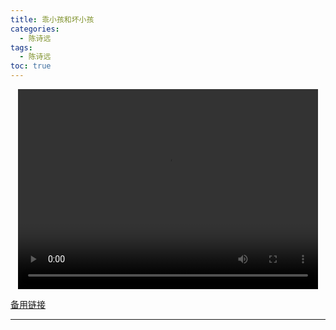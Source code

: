 ```yaml
---
title: 乖小孩和坏小孩
categories:
  - 陈诗远
tags:
  - 陈诗远
toc: true 
---
```




<p style="text-align:center">
   <video width="480" height="320" controls>
       <source src="/video/csy/13.mp4">
   </video>
</p>
 <p><a href="/video/csy/13.mp4">备用链接</a></p>
 
---





